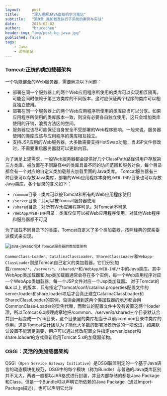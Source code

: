 ```yaml
---
layout:     post
title:      "深入理解JAVA虚拟机学习笔记"
subtitle:   "第9章 类加载及执行子系统的案例与实战"
date:       2016-02-02
author:     "brucechen"
header-img: "img/post-bg-java.jpg"
published: false
tags:
    - Java
    - 读书笔记
---
```


### Tomcat:正统的类加载器架构
一个功能健全的Web服务器，需要解决以下问题：
* 部署在同一个服务器上的两个Web应用程序所使用的类库可以实现相互隔离。可能会同时依赖于第三方类库的不同版本，这时应保证两个程序的类库可以相互独立使用。
* 部署在同一个服务器上的两个Web应用程序所使用的类库应当可以分享。如果应用程序所使用的类库版本一致，则没有必要各自独立使用，这只会增加类库使用的开销，浪费方法区的空间。
* 服务器应该尽可能保证自身安全不受部署的Web程序影响。一般来说，服务器使用的类库应该与应用程序的类库相互独立。
* 支持JSP应用的Web服务器，大多数需要支持HotSwap功能，当JSP文件修改时，不需要重启服务器就可以更新内容。

为了满足上述需求，一般Web服务器都会提供好几个ClassPath路径供用户存放第三方类库，被放置在不同路径中的类库具备不同的访问范围和服务对象，每个目录都会有一个对应的自定义类加载器去加载里面的Java类库。
Tomcat服务器有三种目录可以存放Java类库，部署的Web应用程序本身的`/WEB-INF/`目录也可以存放Java类库，各个目录的含义如下：
* `/common`目录：类库可以被Tomcat和所有的Web应用程序使用
* `/server`目录：只可以被Tomcat服务器使用
* `/shared`目录：对所有Web应用程序可见，对Tomcat不可见
* `/WebApp/WEB-INF`目录：类库仅仅可以被Web应用程序使用，对其他Web程序和服务器都不可见

为了加载不同目录下的类库，Tomcat自定义了多个类加载器，按照经典的双亲委派模式来实现。

![java-javascript](/img/in-post/java-virtual-machine/tomcat-classloader.jpg)
<small class="img-hint">Tomcat服务器的类加载架构</small>

`CommonClass-Loader`、`CatalinaClassLoader`、`SharedClassLoader`和`Webapp-ClassLoader`则是Tomcat自己定义的类加载器，它们分别加载`/common/*`、`/server/*`、`/shared/*`和`/WebApp/WEB-INF/*`中的Java类库。其中WebApp类加载器和Jsp类加载器通常会存在多个实例，每一个Web应用程序对应一个WebApp类加载器，每一个JSP文件对应一个Jsp类加载器。
对于Tomcat的 **6.x** 以上 的版本，只有指定了tomcat/conf/catalina.properties配置文件的server.loader和share.loader项后才会真正建立CatalinaClassLoader和SharedClassLoader的实例，否则会用到这两个类加载器的地方都会用CommonClass-Loader的实例代替，而默认的配置文件中没有设置这两个loader项，所以Tomcat 6.x顺理成章地把/common、/server和/shared三个目录默认合并到一起变成一个/lib目录，这个目录里的类库相当于以前/common目录中类库的作用。这是Tomcat设计团队为了简化大多数的部署场景所做的一项改进，如果默认设置不能满足需要，用户可以通过修改配置文件指定server.loader和share.loader的方式重新启用Tomcat 5.x的加载器架构。

### OSGi：灵活的类加载器架构
OSGi（`Open Service Gateway Initiative`）是OSGi联盟制定的一个基于Java语言的动态模块化规范，OSGi中的每个模块（称为Bundle）与普通的Java类库区别并不太大，两者一般都以JAR格式进行封装，并且内部存储的都是Java Package和Class。但是一个Bundle可以声明它所依赖的Java Package（通过Import-Package描述），也可以声明它允许